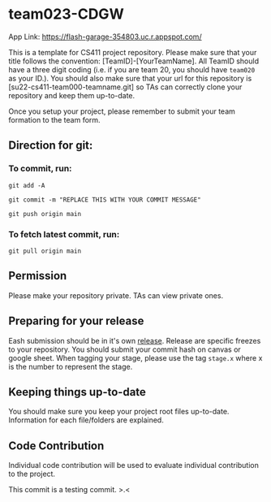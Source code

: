 # team023-CDGW

App Link: https://flash-garage-354803.uc.r.appspot.com/

This is a template for CS411 project repository. Please make sure that your title follows the convention: [TeamID]-[YourTeamName]. All TeamID should have a three digit coding (i.e. if you are team 20, you should have `team020` as your ID.). You should also make sure that your url for this repository is [su22-cs411-team000-teamname.git] so TAs can correctly clone your repository and keep them up-to-date.

Once you setup your project, please remember to submit your team formation to the team form.

## Direction for git:

### To commit, run:

`
git add -A
`

`
git commit -m "REPLACE THIS WITH YOUR COMMIT MESSAGE"
`

`
git push origin main
`

### To fetch latest commit, run:

`
git pull origin main
`

## Permission
Please make your repository private. TAs can view private ones.

## Preparing for your release
Eash submission should be in it's own [release](https://docs.github.com/en/repositories/releasing-projects-on-github/about-releases). Release are specific freezes to your repository. You should submit your commit hash on canvas or google sheet. When tagging your stage, please use the tag `stage.x` where x is the number to represent the stage.

## Keeping things up-to-date
You should make sure you keep your project root files up-to-date. Information for each file/folders are explained.

## Code Contribution
Individual code contribution will be used to evaluate individual contribution to the project.

This commit is a testing commit. >.<
